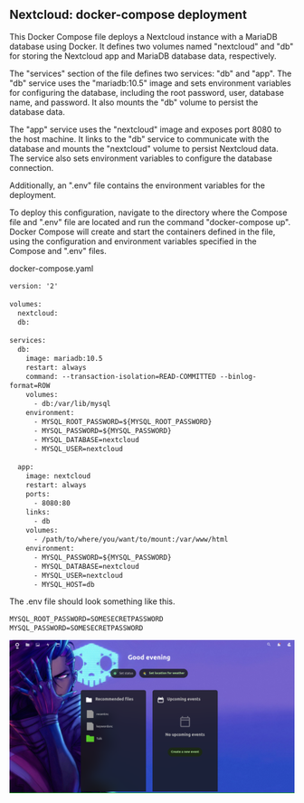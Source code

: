 ## Nextcloud: docker-compose deployment

This Docker Compose file deploys a Nextcloud instance with a MariaDB database using Docker. It defines two volumes named "nextcloud" and "db" for storing the Nextcloud app and MariaDB database data, respectively.

The "services" section of the file defines two services: "db" and "app". The "db" service uses the "mariadb:10.5" image and sets environment variables for configuring the database, including the root password, user, database name, and password. It also mounts the "db" volume to persist the database data.

The "app" service uses the "nextcloud" image and exposes port 8080 to the host machine. It links to the "db" service to communicate with the database and mounts the "nextcloud" volume to persist Nextcloud data. The service also sets environment variables to configure the database connection.

Additionally, an ".env" file contains the environment variables for the deployment.

To deploy this configuration, navigate to the directory where the Compose file and ".env" file are located and run the command "docker-compose up". Docker Compose will create and start the containers defined in the file, using the configuration and environment variables specified in the Compose and ".env" files.

docker-compose.yaml

```
version: '2'

volumes:
  nextcloud:
  db:

services:
  db:
    image: mariadb:10.5
    restart: always
    command: --transaction-isolation=READ-COMMITTED --binlog-format=ROW
    volumes:
      - db:/var/lib/mysql
    environment:
      - MYSQL_ROOT_PASSWORD=${MYSQL_ROOT_PASSWORD}
      - MYSQL_PASSWORD=${MYSQL_PASSWORD}
      - MYSQL_DATABASE=nextcloud
      - MYSQL_USER=nextcloud

  app:
    image: nextcloud
    restart: always
    ports:
      - 8080:80
    links:
      - db
    volumes:
      - /path/to/where/you/want/to/mount:/var/www/html
    environment:
      - MYSQL_PASSWORD=${MYSQL_PASSWORD}
      - MYSQL_DATABASE=nextcloud
      - MYSQL_USER=nextcloud
      - MYSQL_HOST=db
```

The .env file should look something like this. 

```
MYSQL_ROOT_PASSWORD=SOMESECRETPASSWORD
MYSQL_PASSWORD=SOMESECRETPASSWORD
```


![Nextcloud](https://github.com/sohaib1khan/home_server_setup/blob/main/imgs/nextcloud.png)